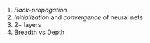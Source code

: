 
1. *Back-propagation*
2. *Initialization* and *convergence* of neural nets
3. 2+ layers
4. Breadth vs Depth